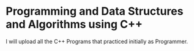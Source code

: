 # Programming and Data Structures and Algorithms using C++
I will upload all the C++ Programs that practiced initially as Programmer.
